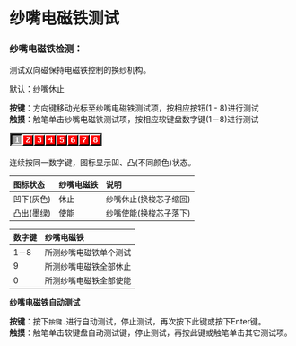 # 纱嘴电磁铁测试

###  纱嘴电磁铁检测：

测试双向磁保持电磁铁控制的换纱机构。

默认：纱嘴休止

**按键**：方向键移动光标至纱嘴电磁铁测试项，按相应按钮\(1 - 8\)进行测试  
**触摸**：触笔单击纱嘴电磁铁测试项，按相应软键盘数字键\(1－8\)进行测试

![](https://raw.githubusercontent.com/HQwangyun/HQ-image/master/%E7%BA%B1%E5%98%B4%E7%94%B5%E7%A3%81%E9%93%81.png?ynotemdtimestamp=1565050351314)

连续按同一数字键，图标显示凹、凸\(不同颜色\)状态。

| 图标状态 | 纱嘴电磁铁 | 说明 |
| :--- | :--- | :--- |
| 凹下\(灰色\) | 休止 | 纱嘴休止\(换梭芯子缩回\) |
| 凸出\(墨绿\) | 使能 | 纱嘴使能\(换梭芯子落下\) |

| 数字键 | 纱嘴电磁铁 |
| :--- | :--- |
| 1－8 | 所测纱嘴电磁铁单个测试 |
| 9 | 所测纱嘴电磁铁全部休止 |
| 0 | 所测纱嘴电磁铁全部使能 |

**纱嘴电磁铁自动测试**

**按键**：按下`按键.`进行自动测试，停止测试，再次按下此键或按下Enter键。  
**触摸**：触笔单击软键盘自动测试键，停止测试，再按此键或触笔单击其它测试项。

